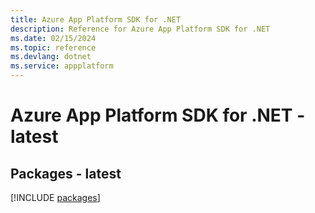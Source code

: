 ```yaml
---
title: Azure App Platform SDK for .NET
description: Reference for Azure App Platform SDK for .NET
ms.date: 02/15/2024
ms.topic: reference
ms.devlang: dotnet
ms.service: appplatform
---
```

# Azure App Platform SDK for .NET - latest
## Packages - latest
[!INCLUDE [packages](app-platform-index.md)]